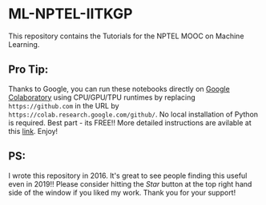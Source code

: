 # ML-NPTEL-IITKGP
This repository contains the Tutorials for the NPTEL MOOC on Machine Learning.

## Pro Tip:
Thanks to Google, you can run these notebooks directly on [Google Colaboratory](https://colab.sandbox.google.com/notebooks/welcome.ipynb) using CPU/GPU/TPU runtimes by replacing `https://github.com` in the URL by `https://colab.research.google.com/github/`. No local installation of Python is required. Best part - its FREE!! More detailed instructions are avilable at this [link](https://colab.sandbox.google.com/github/googlecolab/colabtools/blob/master/notebooks/colab-github-demo.ipynb#scrollTo=K-NVg7RjyeTk). Enjoy!

## PS:
I wrote this repository in 2016. It's great to see people finding this useful even in 2019!! Please consider hitting the *Star* button at the top right hand side of the window if you liked my work. Thank you for your support!
